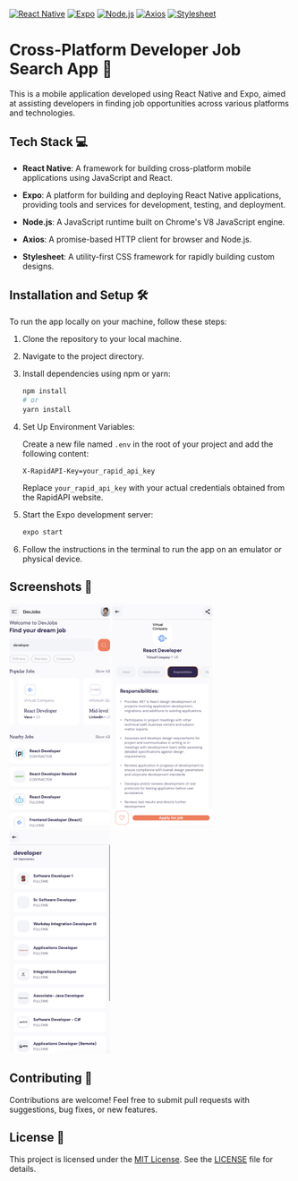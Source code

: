 [![React Native](https://img.shields.io/badge/React%20Native-17.0.2-blue.svg)](https://reactnative.dev/)
[![Expo](https://img.shields.io/badge/Expo-43.0.0-lightgrey.svg)](https://expo.dev/)
[![Node.js](https://img.shields.io/badge/Node.js-14.17.0-green.svg)](https://nodejs.org/)
[![Axios](https://img.shields.io/badge/Axios-0.22.0-yellow.svg)](https://axios-http.com/)
[![Stylesheet](https://img.shields.io/badge/Stylesheet-1.2.0-orange.svg)](https://www.npmjs.com/package/stylesheet)

# Cross-Platform Developer Job Search App 📱

This is a mobile application developed using React Native and Expo, aimed at assisting developers in finding job opportunities across various platforms and technologies.

## Tech Stack 💻

- **React Native**: A framework for building cross-platform mobile applications using JavaScript and React.
  
- **Expo**: A platform for building and deploying React Native applications, providing tools and services for development, testing, and deployment.

- **Node.js**: A JavaScript runtime built on Chrome's V8 JavaScript engine.

- **Axios**: A promise-based HTTP client for browser and Node.js.

- **Stylesheet**: A utility-first CSS framework for rapidly building custom designs.

## Installation and Setup 🛠️

To run the app locally on your machine, follow these steps:

1. Clone the repository to your local machine.
   
2. Navigate to the project directory.

3. Install dependencies using npm or yarn:

   ```bash
   npm install
   # or
   yarn install
   ```

4. Set Up Environment Variables:

   Create a new file named `.env` in the root of your project and add the following content:

   ```env
   X-RapidAPI-Key=your_rapid_api_key
   ```

   Replace `your_rapid_api_key` with your actual credentials obtained from the RapidAPI website.

5. Start the Expo development server:

   ```bash
   expo start
   ```

6. Follow the instructions in the terminal to run the app on an emulator or physical device.

## Screenshots 📸

<div align="left">
  <img src="/screenshots/img2.png" height="400px"</img>
  <img src="/screenshots/img1.png" height="400px"</img>
  <img src="/screenshots/img3.png" height="400px"</img>
</div>

## Contributing 🤝

Contributions are welcome! Feel free to submit pull requests with suggestions, bug fixes, or new features.

## License 📄

This project is licensed under the [MIT License](https://opensource.org/licenses/MIT). See the [LICENSE](LICENSE) file for details.

